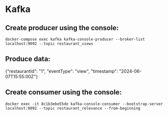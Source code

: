 # Kafka 

## Create producer using the console:
`docker-compose exec kafka kafka-console-producer --broker-list localhost:9092 --topic restaurant_views`

## Produce data:
{"restaurantId": "1", "eventType": "view", "timestamp": "2024-06-07T15:55:00Z"}

## Create consumer using the console:
`docker exec -it 8c1b3ebe55de kafka-console-consumer --bootstrap-server localhost:9092 --topic restaurant_relevance --from-beginning`
